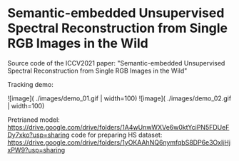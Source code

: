 # Semantic-embedded Unsupervised Spectral Reconstruction from Single RGB Images in the Wild
Source code of the ICCV2021 paper: "Semantic-embedded Unsupervised Spectral Reconstruction from Single RGB Images in the Wild"

Tracking demo:

 ![image]( ./images/demo_01.gif | width=100)  ![image]( ./images/demo_02.gif | width=100)

Pretrianed model: https://drive.google.com/drive/folders/1A4wUnwWXVe6w0ktYciPN5FDUeFDy7xko?usp=sharing
code for preparing HS dataset: https://drive.google.com/drive/folders/1yOKAAhNQ6nymfqbS8DP6e3OxljHjxPW9?usp=sharing
